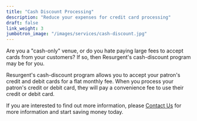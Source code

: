```yaml
---
title: "Cash Discount Processing"
description: "Reduce your expenses for credit card processing"
draft: false
link_weight: 3
jumbotron_image: "/images/services/cash-discount.jpg"
---
```


Are you a "cash-only" venue, or do you hate paying large fees to accept cards from your customers?  If so, then Resurgent's cash-discount program may be for you.

Resurgent's cash-discount program allows you to accept your patron's credit and debit cards for a flat monthly fee.  When you process your patron's credit or debit card, they will pay a convenience fee to use their credit or debit card.

If you are interested to find out more information, please [Contact Us](/corporate/contact-us) for more information and start saving money today.